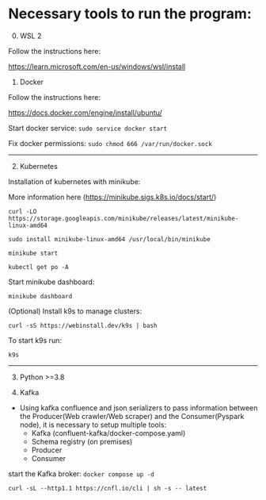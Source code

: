 # Necessary tools to run the program:

0. WSL 2

Follow the instructions here:

https://learn.microsoft.com/en-us/windows/wsl/install

1. Docker

Follow the instructions here:

https://docs.docker.com/engine/install/ubuntu/

Start docker service:
`sudo service docker start`

Fix docker permissions:
`sudo chmod 666 /var/run/docker.sock`

---

2. Kubernetes

Installation of kubernetes with minikube:

More information here (https://minikube.sigs.k8s.io/docs/start/)

`curl -LO https://storage.googleapis.com/minikube/releases/latest/minikube-linux-amd64`

`sudo install minikube-linux-amd64 /usr/local/bin/minikube`

`minikube start`

`kubectl get po -A`

Start minikube dashboard:

`minikube dashboard`

(Optional) Install k9s to manage clusters:

`curl -sS https://webinstall.dev/k9s | bash`

To start k9s run:

`k9s`

---

3. Python >=3.8


4. Kafka

- Using kafka confluence and json serializers to pass information between the Producer(Web crawler/Web scraper) and the Consumer(Pyspark node), it is necessary to setup multiple tools:
    - Kafka (confluent-kafka/docker-compose.yaml)
    - Schema registry (on premises)
    - Producer
    - Consumer

start the Kafka broker:
`docker compose up -d`

`curl -sL --http1.1 https://cnfl.io/cli | sh -s -- latest`

